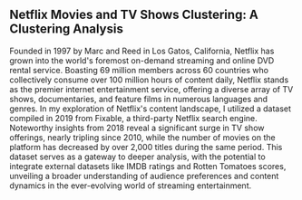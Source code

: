 ## Netflix Movies and TV Shows Clustering: A Clustering Analysis

Founded in 1997 by Marc and Reed in Los Gatos, California, Netflix has grown into the world's foremost on-demand streaming and online DVD rental service. Boasting 69 million members across 60 countries who collectively consume over 100 million hours of content daily, Netflix stands as the premier internet entertainment service, offering a diverse array of TV shows, documentaries, and feature films in numerous languages and genres. In my exploration of Netflix's content landscape, I utilized a dataset compiled in 2019 from Fixable, a third-party Netflix search engine. Noteworthy insights from 2018 reveal a significant surge in TV show offerings, nearly tripling since 2010, while the number of movies on the platform has decreased by over 2,000 titles during the same period. This dataset serves as a gateway to deeper analysis, with the potential to integrate external datasets like IMDB ratings and Rotten Tomatoes scores, unveiling a broader understanding of audience preferences and content dynamics in the ever-evolving world of streaming entertainment.
